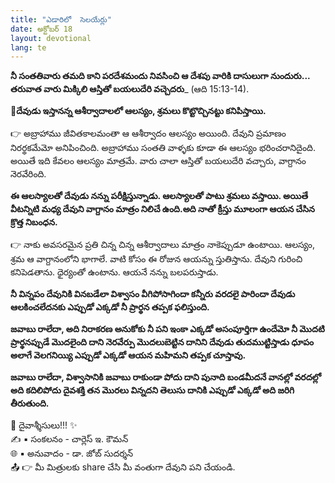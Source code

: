 ```yaml
---
title: "ఎడారిలో  సెలయేర్లు"
date: అక్టోబర్ 18
layout: devotional
lang: te
---
```


**నీ సంతతివారు తమది కాని పరదేశమందు నివసించి ఆ దేశపు వారికి దాసులుగా నుందురు... తరువాత వారు మిక్కిలి ఆస్తితో బయలుదేరి వచ్చెదరు**_ (ఆది 15:13-14). 

**📖దేవుడు ఇస్తానన్న ఆశీర్వాదాలలో ఆలస్యం, శ్రమలు కొట్టొచ్చినట్టు కనిపిస్తాయి.**

👉 అబ్రాహాము  జీవితకాలమంతా ఆ ఆశీర్వాదం ఆలస్యం అయింది. దేవుని ప్రమాణం నిరర్థకమేమో అనిపించింది. అబ్రాహాము సంతతి వాళ్ళకు కూడా ఈ ఆలస్యం భరించరానిదైంది. అయితే ఇది కేవలం ఆలస్యం మాత్రమే. వారు చాలా ఆస్తితో బయలుదేరి వచ్చారు, వాగ్దానం నెరవేరింది.

**ఈ ఆలస్యాలతో దేవుడు నన్ను పరీక్షిస్తున్నాడు. ఆలస్యాలతో పాటు శ్రమలు వస్తాయి. అయితే వీటన్నిటి మధ్య దేవుని వాగ్దానం మాత్రం నిలిచే ఉంది.అది నాతో క్రీస్తు మూలంగా ఆయన చేసిన క్రొత్త నిబంధన.**

👉 నాకు అవసరమైన ప్రతి చిన్న చిన్న ఆశీర్వాదాలు మాత్రం నాకెప్పుడూ ఉంటాయి. ఆలస్యం, శ్రమ ఆ వాగ్దానంలోని భాగాలే. వాటి కోసం ఈ రోజున ఆయన్ను స్తుతిస్తాను. దేవుని గురించి కనిపెడతాను. ధైర్యంతో ఉంటాను. ఆయనే నన్ను బలపరుస్తాడు.

**నీ విన్నపం దేవునికి వినబడేలా విశ్వాసం వీగిపోసాగిందా కన్నీరు వరదలై పారిందా దేవుడు ఆలకించలేదనకు ఎప్పుడో ఎక్కడో నీ ప్రార్థన తప్పక ఫలిస్తుంది.**

**జవాబు రాలేదా, అది నిరాకరణ అనుకోకు నీ పని ఇంకా ఎక్కడో అసంపూర్తిగా ఉందేమో నీ మొదటి ప్రార్థనప్పుడే మొదలైంది దాని నెరవేర్పు మొదలుబెట్టిన దానిని దేవుడు తుదముట్టిస్తాడు ధూపం అలాగే వెలగనియ్యి ఎప్పుడో ఎక్కడో ఆయన మహిమని తప్పక చూస్తావు.**

**జవాబు రాలేదా, విశ్వాసానికి జవాబు రాకుండా పోదు దాని పునాది బండమీదనే వానల్లో వరదల్లో అది కదిలిపోదు దైవశక్తి తన మొరలు విన్నదని తెలుసు దానికి ఎప్పుడో ఎక్కడో అది జరిగి తీరుతుంది.**

<div class="blessing">🙏 <span class="bless-text">దైవాశ్శీసులు!!!</span> ✨</div>

<div class="credit">✍️ <span class="credit-text">▪ సంకలనం - చార్లెస్ ఇ. కౌమన్</span></div>
<div class="credit">🌐 <span class="credit-text">▪ అనువాదం - డా. జోబ్ సుదర్శన్</span></div>


<div class="share">📤 👉 <span class="share-text">మీ మిత్రులకు share చేసి మీ వంతుగా దేవుని పని చేయండి.</span></div>
